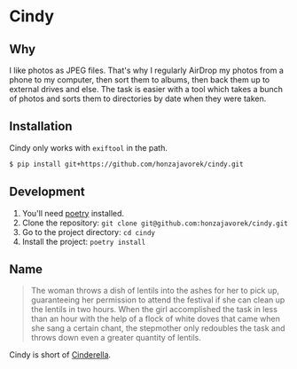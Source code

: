 # Cindy

## Why

I like photos as JPEG files.
That's why I regularly AirDrop my photos from a phone to my computer, then sort them to albums, then back them up to external drives and else.
The task is easier with a tool which takes a bunch of photos and sorts them to directories by date when they were taken.

## Installation

Cindy only works with `exiftool` in the path.

```bash
$ pip install git+https://github.com/honzajavorek/cindy.git
```

## Development

1.  You'll need [poetry](https://python-poetry.org/) installed.
2.  Clone the repository: `git clone git@github.com:honzajavorek/cindy.git`
3.  Go to the project directory: `cd cindy`
4.  Install the project: `poetry install`

## Name

> The woman throws a dish of lentils into the ashes for her to pick up, guaranteeing her permission to attend the festival if she can clean up the lentils in two hours. When the girl accomplished the task in less than an hour with the help of a flock of white doves that came when she sang a certain chant, the stepmother only redoubles the task and throws down even a greater quantity of lentils.

Cindy is short of [Cinderella](https://en.wikipedia.org/wiki/Cinderella).
